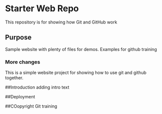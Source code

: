 # Starter Web Repo

This repository is for showing how Git and GitHub work


## Purpose

Sample website with plenty of files for demos.
Examples for github training

### More changes
This is a simple website project for showing how to use git and github together.


##Introduction
adding intro text

##Deployment

##COopyright
Git training